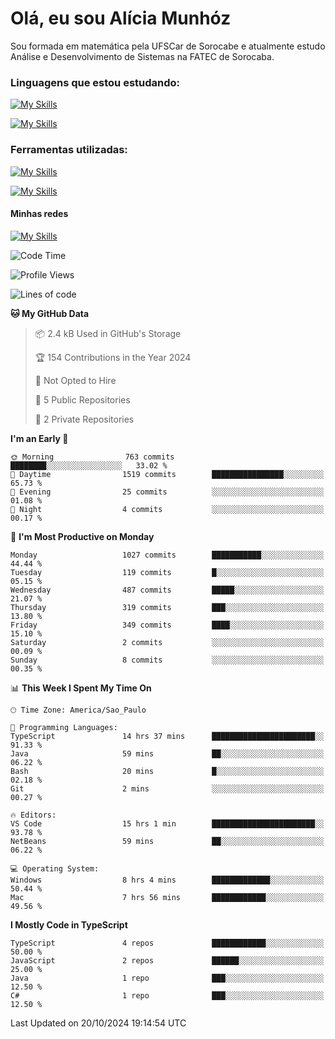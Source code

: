# Olá, eu sou Alícia Munhóz

<p>Sou formada em matemática pela UFSCar de Sorocabe e atualmente estudo Análise e Desenvolvimento de Sistemas na FATEC de Sorocaba.</p>

### Linguagens que estou estudando:

[![My Skills](https://skillicons.dev/icons?i=js,ts,html,css)](https://skillicons.dev)


[![My Skills](https://skillicons.dev/icons?i=nodejs,java,py,latex)](https://skillicons.dev)

### Ferramentas utilizadas:

[![My Skills](https://skillicons.dev/icons?i=vscode,discord,figma,git)](https://skillicons.dev)

[![My Skills](https://skillicons.dev/icons?i=github,gmail,mongodb,sublime)](https://skillicons.dev)

#### Minhas redes
[![My Skills](https://skillicons.dev/icons?i=linkedin)](https://www.linkedin.com/in/aliciamunhozfrancodecamargo/)

<!--START_SECTION:waka-->
![Code Time](http://img.shields.io/badge/Code%20Time-125%20hrs%2054%20mins-blue)

![Profile Views](http://img.shields.io/badge/Profile%20Views-1-blue)

![Lines of code](https://img.shields.io/badge/From%20Hello%20World%20I%27ve%20Written-3.3%20million%20lines%20of%20code-blue)

**🐱 My GitHub Data** 

> 📦 2.4 kB Used in GitHub's Storage 
 > 
> 🏆 154 Contributions in the Year 2024
 > 
> 🚫 Not Opted to Hire
 > 
> 📜 5 Public Repositories 
 > 
> 🔑 2 Private Repositories 
 > 
**I'm an Early 🐤** 

```text
🌞 Morning                763 commits         ████████░░░░░░░░░░░░░░░░░   33.02 % 
🌆 Daytime                1519 commits        ████████████████░░░░░░░░░   65.73 % 
🌃 Evening                25 commits          ░░░░░░░░░░░░░░░░░░░░░░░░░   01.08 % 
🌙 Night                  4 commits           ░░░░░░░░░░░░░░░░░░░░░░░░░   00.17 % 
```
📅 **I'm Most Productive on Monday** 

```text
Monday                   1027 commits        ███████████░░░░░░░░░░░░░░   44.44 % 
Tuesday                  119 commits         █░░░░░░░░░░░░░░░░░░░░░░░░   05.15 % 
Wednesday                487 commits         █████░░░░░░░░░░░░░░░░░░░░   21.07 % 
Thursday                 319 commits         ███░░░░░░░░░░░░░░░░░░░░░░   13.80 % 
Friday                   349 commits         ████░░░░░░░░░░░░░░░░░░░░░   15.10 % 
Saturday                 2 commits           ░░░░░░░░░░░░░░░░░░░░░░░░░   00.09 % 
Sunday                   8 commits           ░░░░░░░░░░░░░░░░░░░░░░░░░   00.35 % 
```


📊 **This Week I Spent My Time On** 

```text
🕑︎ Time Zone: America/Sao_Paulo

💬 Programming Languages: 
TypeScript               14 hrs 37 mins      ███████████████████████░░   91.33 % 
Java                     59 mins             ██░░░░░░░░░░░░░░░░░░░░░░░   06.22 % 
Bash                     20 mins             █░░░░░░░░░░░░░░░░░░░░░░░░   02.18 % 
Git                      2 mins              ░░░░░░░░░░░░░░░░░░░░░░░░░   00.27 % 

🔥 Editors: 
VS Code                  15 hrs 1 min        ███████████████████████░░   93.78 % 
NetBeans                 59 mins             ██░░░░░░░░░░░░░░░░░░░░░░░   06.22 % 

💻 Operating System: 
Windows                  8 hrs 4 mins        █████████████░░░░░░░░░░░░   50.44 % 
Mac                      7 hrs 56 mins       ████████████░░░░░░░░░░░░░   49.56 % 
```

**I Mostly Code in TypeScript** 

```text
TypeScript               4 repos             ████████████░░░░░░░░░░░░░   50.00 % 
JavaScript               2 repos             ██████░░░░░░░░░░░░░░░░░░░   25.00 % 
Java                     1 repo              ███░░░░░░░░░░░░░░░░░░░░░░   12.50 % 
C#                       1 repo              ███░░░░░░░░░░░░░░░░░░░░░░   12.50 % 
```




 Last Updated on 20/10/2024 19:14:54 UTC
<!--END_SECTION:waka-->
